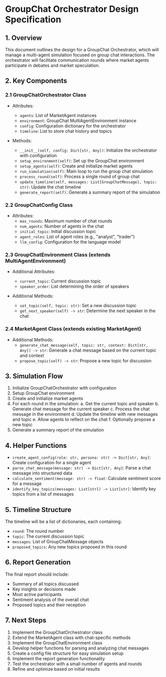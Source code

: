 # GroupChat Orchestrator Design Specification

## 1. Overview
This document outlines the design for a GroupChat Orchestrator, which will manage a multi-agent simulation focused on group chat interactions. The orchestrator will facilitate communication rounds where market agents participate in debates and market speculation.

## 2. Key Components

### 2.1 GroupChatOrchestrator Class
- Attributes:
  - `agents`: List of MarketAgent instances
  - `environment`: GroupChat MultiAgentEnvironment instance
  - `config`: Configuration dictionary for the orchestrator
  - `timeline`: List to store chat history and topics

- Methods:
  - `__init__(self, config: Dict[str, Any])`: Initialize the orchestrator with configuration
  - `setup_environment(self)`: Set up the GroupChat environment
  - `setup_agents(self)`: Create and initialize market agents
  - `run_simulation(self)`: Main loop to run the group chat simulation
  - `process_round(self)`: Process a single round of group chat
  - `update_timeline(self, messages: List[GroupChatMessage], topic: str)`: Update the chat timeline
  - `generate_report(self)`: Generate a summary report of the simulation

### 2.2 GroupChatConfig Class
- Attributes:
  - `max_rounds`: Maximum number of chat rounds
  - `num_agents`: Number of agents in the chat
  - `initial_topic`: Initial discussion topic
  - `agent_roles`: List of agent roles (e.g., "analyst", "trader")
  - `llm_config`: Configuration for the language model

### 2.3 GroupChatEnvironment Class (extends MultiAgentEnvironment)
- Additional Attributes:
  - `current_topic`: Current discussion topic
  - `speaker_order`: List determining the order of speakers

- Additional Methods:
  - `set_topic(self, topic: str)`: Set a new discussion topic
  - `get_next_speaker(self) -> str`: Determine the next speaker in the chat

### 2.4 MarketAgent Class (extends existing MarketAgent)
- Additional Methods:
  - `generate_chat_message(self, topic: str, context: Dict[str, Any]) -> str`: Generate a chat message based on the current topic and context
  - `propose_topic(self) -> str`: Propose a new topic for discussion

## 3. Simulation Flow

1. Initialize GroupChatOrchestrator with configuration
2. Setup GroupChat environment
3. Create and initialize market agents
4. For each round in the simulation:
   a. Get the current topic and speaker
   b. Generate chat message for the current speaker
   c. Process the chat message in the environment
   d. Update the timeline with new messages and topic
   e. Allow agents to reflect on the chat
   f. Optionally propose a new topic
5. Generate a summary report of the simulation

## 4. Helper Functions

- `create_agent_config(role: str, persona: str) -> Dict[str, Any]`: Create configuration for a single agent
- `parse_chat_message(message: str) -> Dict[str, Any]`: Parse a chat message into structured data
- `calculate_sentiment(message: str) -> float`: Calculate sentiment score for a message
- `identify_key_topics(messages: List[str]) -> List[str]`: Identify key topics from a list of messages

## 5. Timeline Structure

The timeline will be a list of dictionaries, each containing:
- `round`: The round number
- `topic`: The current discussion topic
- `messages`: List of GroupChatMessage objects
- `proposed_topics`: Any new topics proposed in this round

## 6. Report Generation

The final report should include:
- Summary of all topics discussed
- Key insights or decisions made
- Most active participants
- Sentiment analysis of the overall chat
- Proposed topics and their reception

## 7. Next Steps

1. Implement the GroupChatOrchestrator class
2. Extend the MarketAgent class with chat-specific methods
3. Implement the GroupChatEnvironment class
4. Develop helper functions for parsing and analyzing chat messages
5. Create a config file structure for easy simulation setup
6. Implement the report generation functionality
7. Test the orchestrator with a small number of agents and rounds
8. Refine and optimize based on initial results
